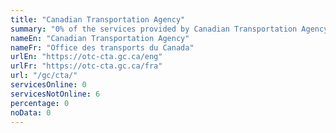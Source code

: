 ```yaml
---
title: "Canadian Transportation Agency"
summary: "0% of the services provided by Canadian Transportation Agency are available end-to-end online. 0 are available online, and 6 are not available online."
nameEn: "Canadian Transportation Agency"
nameFr: "Office des transports du Canada"
urlEn: "https://otc-cta.gc.ca/eng"
urlFr: "https://otc-cta.gc.ca/fra"
url: "/gc/cta/"
servicesOnline: 0
servicesNotOnline: 6
percentage: 0
noData: 0
---
```

